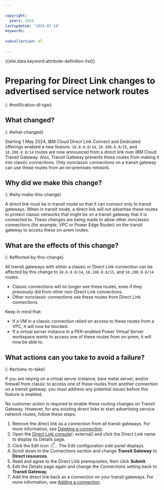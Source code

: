 ```yaml
---

copyright:
  years: 2024
lastupdated: "2024-07-18"
keywords:

subcollection: dl

---
```


{{site.data.keyword.attribute-definition-list}}

# Preparing for Direct Link changes to advertised service network routes
{: #notification-dl-tgw}

## What changed?
{: #what-changed}

Starting 1 May 2024, IBM Cloud Direct Link Connect and Dedicated offerings enabled a new feature. `10.0.0.0/14`, `10.198.0.0/15`, and `10.200.0.0/14` routes are now announced from a direct link over IBM Cloud Transit Gateway. Also, Transit Gateway prevents these routes from making it into classic connections. Only nonclassic connections on a transit gateway can use these routes from an on-premises network.

## Why did we make this change?
{: #why-make-this-change}

A direct link must be in transit mode so that it can connect only to transit gateways. When in transit mode, a direct link will not advertise these routes to protect classic networks that might be on a transit gateway that it is connected to. These changes are being made to allow other nonclassic connections (for example, VPC or Power Edge Router) on the transit gateway to access these on-prem routes.

## What are the effects of this change?
{: #affected-by-this-change}

All transit gateways with either a classic or Direct Link connection can be affected by this change to `10.0.0.0/14`, `10.198.0.0/15`, and `10.200.0.0/14` routes.

* Classic connections will no longer see these routes, even if they previously did from other non-Direct Link connections.
* Other nonclassic connections see these routes from Direct Link connections.

Keep in mind that:

* If a VM in a classic connection relied on access to these routes from a VPC, it will now be blocked.
* If a virtual server instance in a PER-enabled Power Virtual Server workspace wants to access one of these routes from on-prem, it will now be able to.

## What actions can you take to avoid a failure?
{: #actions-to-take}

If you are relying on a virtual server instance, bare metal server, and/or firewall from classic to access one of these routes from another connection on a transit gateway, you must address any potential issues before this feature is enabled.

No customer action is required to enable these routing changes on Transit Gateway. However, for any existing direct links to start advertising service network routes, follow these steps:

1. Remove the direct link as a connection from all transit gateways. For more information, see [Deleting a connection](/docs/transit-gateway?topic=transit-gateway-deleting-connections&interface=ui).
1. Open the [Direct Link console](/interconnectivity/direct-link){: external} and click the Direct Link name to display its Details page.
1. Click the Edit icon ![Edit icon](images/edit.png). The Edit configuration side panel displays.
1. Scroll down to the Connections section and change **Transit Gateway** to **Direct resources**.
1. Read and agree to the Direct Link prerequisites, then click **Submit**.
1. Edit the Details page again and change the Connections setting back to **Transit Gateway.**
1. Add the direct link back as a connection on your transit gateways. For more information, see [Adding a connection](/docs/transit-gateway?topic=transit-gateway-adding-connections&interface=ui).
